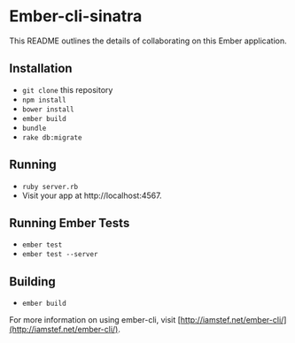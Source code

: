 # Ember-cli-sinatra

This README outlines the details of collaborating on this Ember application.

## Installation

* `git clone` this repository
* `npm install`
* `bower install`
* `ember build`
* `bundle`
* `rake db:migrate`

## Running

* `ruby server.rb`
* Visit your app at http://localhost:4567.

## Running Ember Tests

* `ember test`
* `ember test --server`

## Building

* `ember build`

For more information on using ember-cli, visit [http://iamstef.net/ember-cli/](http://iamstef.net/ember-cli/).
